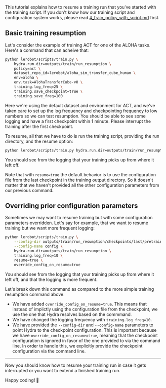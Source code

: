 This tutorial explains how to resume a training run that you've started with the training script. If you don't know how our training script and configuration system works, please read [4_train_policy_with_script.md](./4_train_policy_with_script.md) first.

## Basic training resumption

Let's consider the example of training ACT for one of the ALOHA tasks. Here's a command that can acheive that:

```bash
python lerobot/scripts/train.py \
    hydra.run.dir=outputs/train/run_resumption \
    policy=act \
    dataset_repo_id=lerobot/aloha_sim_transfer_cube_human \
    env=aloha \
    env.task=AlohaTransferCube-v0 \
    training.log_freq=25 \
    training.save_checkpoint=true \
    training.save_freq=100
```

Here we're using the default dataset and environment for ACT, and we've taken care to set up the log frequency and checkpointing frequency to low numbers so we can test resumption. You should be able to see some logging and have a first checkpoint within 1 minute. Please interrupt the training after the first checkpoint.

To resume, all that we have to do is run the training script, providing the run directory, and the resume option:

```bash
python lerobot/scripts/train.py hydra.run.dir=outputs/train/run_resumption resume=true
```

You should see from the logging that your training picks up from where it left off.

Note that with `resume=true` the default behavior is to use the configuration file from the last checkpoint in the training output directory. So it doesn't matter that we haven't provided all the other configuration parameters from our previous command.

## Overriding prior configuration parameters

Sometimes we may want to resume training but with some configuration parameters overridden. Let's say for example, that we want to resume training but we want more frequent logging:

```bash
python lerobot/scripts/train.py \
    --config-dir outputs/train/run_resumption/checkpoints/last/pretrained_model \
    --config-name config \
    hydra.run.dir=outputs/train/run_resumption \
    training.log_freq=10 \
    resume=true \
    override_config_on_resume=true
```

You should see from the logging that your training picks up from where it left off, and that the logging is more frequent.

Let's break down this command as compared to the more simple training resumption command above.

- We have added `override_config_on_resume=true`. This means that instead of implictly using the configuration file from the checkpoint, we use the one that Hydra resolves based on the commmand.
- We have changed the logging frequency with `training.log_freq=10`.
- We have provided the `--config-dir` and `--config-name` parameters to point Hydra to the checkpoint configuration. This is important because we have `override_config_on_resume=true`, meaning that the checkpoint configuration is ignored in favor of the one provided to via the command line. In order to handle this, we explicitly provide the checkpoint configuration via the command line.

---

Now you should know how to resume your training run in case it gets interrupted or you want to extend a finished training run.

Happy coding! 🤗
